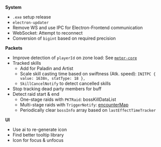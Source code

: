 
**System**
- `.exe` setup release
- `electron-updater`
- Remove WS and use IPC for Electron-Frontend communication
- WebSocket: Attempt to reconnect
- Conversion of `bigint` based on required precision

**Packets**

- Improve detection of `playerId` on zone load: See [`meter-core`](https://github.com/lost-ark-dev/meter-core/blob/569139173931ca72e3dc74fc3e9c6d14d26b68c1/src/logger/entityTracker.ts)
- Tracked skills
    - Add for Paladin and Artist
    - Scale skill casting time based on swiftness (Atk. speed): `INITPC { value: 1638n, statType: 18 },`
    - `SkillCancelNotify` to detect cancelled skills
- Stop tracking dead party members for buff
- Detect raid start & end
    - One-stage raids with `PKTRaid`: bossKillDataList
    - Multi-stage raids with `TriggerNotify`: [encounterMap](https://github.com/snoww/loa-logs/blob/3e67b4746b1a74ac28c52239a1043e99afe8310b/src/lib/constants/encounters.ts#L4)
    - Periodically clear `bossInfo` array based on `lastEffectTimeTracker`

**UI**
- Use ai to re-generate icon
- Find better tooltip library
- Icon for focus & unfocus